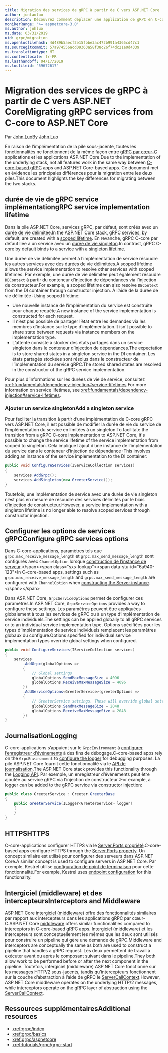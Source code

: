 ```yaml
---
title: Migration des services de gRPC à partir de C vers ASP.NET Core
author: juntaoluo
description: Découvrez comment déplacer une application de gRPC en C-core existante s’exécutant sur la pile ASP.NET Core.
monikerRange: '>= aspnetcore-3.0'
ms.author: johluo
ms.date: 03/31/2019
uid: grpc/migration
ms.openlocfilehash: 4d489b5aecf2e15fbbe3ac472b991a4365cd47c1
ms.sourcegitcommit: 57a974556acd09363a58f38c26f74dc21e0d4339
ms.translationtype: MT
ms.contentlocale: fr-FR
ms.lasthandoff: 04/17/2019
ms.locfileid: "59672617"
---
```

# <a name="migrating-grpc-services-from-c-core-to-aspnet-core"></a><span data-ttu-id="6a940-103">Migration des services de gRPC à partir de C vers ASP.NET Core</span><span class="sxs-lookup"><span data-stu-id="6a940-103">Migrating gRPC services from C-core to ASP.NET Core</span></span>

<span data-ttu-id="6a940-104">Par [John Luo](https://github.com/juntaoluo)</span><span class="sxs-lookup"><span data-stu-id="6a940-104">By [John Luo](https://github.com/juntaoluo)</span></span>

<span data-ttu-id="6a940-105">En raison de l’implémentation de la pile sous-jacente, toutes les fonctionnalités ne fonctionnent de la même façon entre [gRPC par cœur-C](https://grpc.io/blog/grpc-stacks) applications et les applications ASP.NET Core.</span><span class="sxs-lookup"><span data-stu-id="6a940-105">Due to the implementation of the underlying stack, not all features work in the same way between [C-core-based gRPC](https://grpc.io/blog/grpc-stacks) apps and ASP.NET Core-based apps.</span></span> <span data-ttu-id="6a940-106">Ce document met en évidence les principales différences pour la migration entre les deux piles.</span><span class="sxs-lookup"><span data-stu-id="6a940-106">This document highlights the key differences for migrating between the two stacks.</span></span>

## <a name="grpc-service-implementation-lifetime"></a><span data-ttu-id="6a940-107">durée de vie de gRPC service implémentation</span><span class="sxs-lookup"><span data-stu-id="6a940-107">gRPC service implementation lifetime</span></span>

<span data-ttu-id="6a940-108">Dans la pile ASP.NET Core, services gRPC, par défaut, sont créés avec un [durée de vie délimitée](xref:fundamentals/dependency-injection#service-lifetimes).</span><span class="sxs-lookup"><span data-stu-id="6a940-108">In the ASP.NET Core stack, gRPC services, by default, are created with a [scoped lifetime](xref:fundamentals/dependency-injection#service-lifetimes).</span></span> <span data-ttu-id="6a940-109">En revanche, gRPC C-core par défaut liée à un service avec un [durée de vie singleton](xref:fundamentals/dependency-injection#service-lifetimes).</span><span class="sxs-lookup"><span data-stu-id="6a940-109">In contrast, gRPC C-core by default binds to a service with a [singleton lifetime](xref:fundamentals/dependency-injection#service-lifetimes).</span></span>

<span data-ttu-id="6a940-110">Une durée de vie délimitée permet à l’implémentation de service résoudre les autres services avec des durées de vie délimitées.</span><span class="sxs-lookup"><span data-stu-id="6a940-110">A scoped lifetime allows the service implementation to resolve other services with scoped lifetimes.</span></span> <span data-ttu-id="6a940-111">Par exemple, une durée de vie délimitée peut également résoudre `DBContext` à partir du conteneur d’injection de dépendances via l’injection de constructeur.</span><span class="sxs-lookup"><span data-stu-id="6a940-111">For example, a scoped lifetime can also resolve `DBContext` from the DI container through constructor injection.</span></span> <span data-ttu-id="6a940-112">À l’aide de la durée de vie délimitée :</span><span class="sxs-lookup"><span data-stu-id="6a940-112">Using scoped lifetime:</span></span>

* <span data-ttu-id="6a940-113">Une nouvelle instance de l’implémentation du service est construite pour chaque requête.</span><span class="sxs-lookup"><span data-stu-id="6a940-113">A new instance of the service implementation is constructed for each request.</span></span>
* <span data-ttu-id="6a940-114">Il n’est pas possible de partager l’état entre les demandes via les membres d’instance sur le type d’implémentation.</span><span class="sxs-lookup"><span data-stu-id="6a940-114">It isn't possible to share state between requests via instance members on the implementation type.</span></span>
* <span data-ttu-id="6a940-115">L’attente consiste à stocker des états partagés dans un service singleton dans le conteneur d’injection de dépendances.</span><span class="sxs-lookup"><span data-stu-id="6a940-115">The expectation is to store shared states in a singleton service in the DI container.</span></span> <span data-ttu-id="6a940-116">Les états partagés stockées sont résolus dans le constructeur de l’implémentation du service gRPC.</span><span class="sxs-lookup"><span data-stu-id="6a940-116">The stored shared states are resolved in the constructor of the gRPC service implementation.</span></span>

<span data-ttu-id="6a940-117">Pour plus d’informations sur les durées de vie de service, consultez <xref:fundamentals/dependency-injection#service-lifetimes>.</span><span class="sxs-lookup"><span data-stu-id="6a940-117">For more information on service lifetimes, see <xref:fundamentals/dependency-injection#service-lifetimes>.</span></span>

### <a name="add-a-singleton-service"></a><span data-ttu-id="6a940-118">Ajouter un service singleton</span><span class="sxs-lookup"><span data-stu-id="6a940-118">Add a singleton service</span></span>

<span data-ttu-id="6a940-119">Pour faciliter la transition à partir d’une implémentation de C-core gRPC vers ASP.NET Core, il est possible de modifier la durée de vie du service de l’implémentation du service en limitées à un singleton.</span><span class="sxs-lookup"><span data-stu-id="6a940-119">To facilitate the transition from a gRPC C-core implementation to ASP.NET Core, it's possible to change the service lifetime of the service implementation from scoped to singleton.</span></span> <span data-ttu-id="6a940-120">Cela implique l’ajout d’une instance de l’implémentation du service dans le conteneur d’injection de dépendance :</span><span class="sxs-lookup"><span data-stu-id="6a940-120">This involves adding an instance of the service implementation to the DI container:</span></span>

```csharp
public void ConfigureServices(IServiceCollection services)
{
    services.AddGrpc();
    services.AddSingleton(new GreeterService());
}
```

<span data-ttu-id="6a940-121">Toutefois, une implémentation de service avec une durée de vie singleton n’est plus en mesure de résoudre des services délimités par le biais d’injection de constructeur.</span><span class="sxs-lookup"><span data-stu-id="6a940-121">However, a service implementation with a singleton lifetime is no longer able to resolve scoped services through constructor injection.</span></span>

## <a name="configure-grpc-services-options"></a><span data-ttu-id="6a940-122">Configurer les options de services gRPC</span><span class="sxs-lookup"><span data-stu-id="6a940-122">Configure gRPC services options</span></span>

<span data-ttu-id="6a940-123">Dans C-core-applications, paramètres tels que `grpc.max_receive_message_length` et `grpc.max_send_message_length` sont configurés avec `ChannelOption` lorsque [construction de l’instance de serveur](https://grpc.io/grpc/csharp/api/Grpc.Core.Server.html#Grpc_Core_Server__ctor_System_Collections_Generic_IEnumerable_Grpc_Core_ChannelOption__).</span><span class="sxs-lookup"><span data-stu-id="6a940-123">In C-core-based apps, settings such as `grpc.max_receive_message_length` and `grpc.max_send_message_length` are configured with `ChannelOption` when [constructing the Server instance](https://grpc.io/grpc/csharp/api/Grpc.Core.Server.html#Grpc_Core_Server__ctor_System_Collections_Generic_IEnumerable_Grpc_Core_ChannelOption__).</span></span>

<span data-ttu-id="6a940-124">Dans ASP.NET Core, `GrpcServiceOptions` permet de configurer ces paramètres.</span><span class="sxs-lookup"><span data-stu-id="6a940-124">In ASP.NET Core, `GrpcServiceOptions` provides a way to configure these settings.</span></span> <span data-ttu-id="6a940-125">Les paramètres peuvent être appliquées globalement à tous les services de gRPC ou à un type d’implémentation de service individuels.</span><span class="sxs-lookup"><span data-stu-id="6a940-125">The settings can be applied globally to all gRPC services or to an individual service implementation type.</span></span> <span data-ttu-id="6a940-126">Options spécifiées pour les types d’implémentation de service individuels remplacent les paramètres globaux du configuré.</span><span class="sxs-lookup"><span data-stu-id="6a940-126">Options specified for individual service implementation types override global settings when configured.</span></span>

```csharp
public void ConfigureServices(IServiceCollection services)
{
    services
        .AddGrpc(globalOptions =>
        {
            // Global settings
            globalOptions.SendMaxMessageSize = 4096
            globalOptions.ReceiveMaxMessageSize = 4096
        })
        .AddServiceOptions<GreeterService>(greeterOptions =>
        {
            // GreeterService settings. These will override global settings
            globalOptions.SendMaxMessageSize = 2048
            globalOptions.ReceiveMaxMessageSize = 2048
        })
}
```

## <a name="logging"></a><span data-ttu-id="6a940-127">Journalisation</span><span class="sxs-lookup"><span data-stu-id="6a940-127">Logging</span></span>

<span data-ttu-id="6a940-128">C-core-applications s’appuient sur le `GrpcEnvironment` à [configurer l’enregistreur d’événements](https://grpc.io/grpc/csharp/api/Grpc.Core.GrpcEnvironment.html?q=size#Grpc_Core_GrpcEnvironment_SetLogger_Grpc_Core_Logging_ILogger_) à des fins de débogage.</span><span class="sxs-lookup"><span data-stu-id="6a940-128">C-core-based apps rely on the `GrpcEnvironment` to [configure the logger](https://grpc.io/grpc/csharp/api/Grpc.Core.GrpcEnvironment.html?q=size#Grpc_Core_GrpcEnvironment_SetLogger_Grpc_Core_Logging_ILogger_) for debugging purposes.</span></span> <span data-ttu-id="6a940-129">La pile ASP.NET Core fournit cette fonctionnalité via le [API de journalisation](xref:fundamentals/logging/index).</span><span class="sxs-lookup"><span data-stu-id="6a940-129">The ASP.NET Core stack provides this functionality through the [Logging API](xref:fundamentals/logging/index).</span></span> <span data-ttu-id="6a940-130">Par exemple, un enregistreur d’événements peut être ajoutée au service gRPC via l’injection de constructeur :</span><span class="sxs-lookup"><span data-stu-id="6a940-130">For example, a logger can be added to the gRPC service via constructor injection:</span></span>

```csharp
public class GreeterService : Greeter.GreeterBase
{
    public GreeterService(ILogger<GreeterService> logger)
    {
    }
}
```

## <a name="https"></a><span data-ttu-id="6a940-131">HTTPS</span><span class="sxs-lookup"><span data-stu-id="6a940-131">HTTPS</span></span>

<span data-ttu-id="6a940-132">C-core-applications configurer HTTPS via le [Server.Ports propriété](https://grpc.io/grpc/csharp/api/Grpc.Core.Server.html#Grpc_Core_Server_Ports).</span><span class="sxs-lookup"><span data-stu-id="6a940-132">C-core-based apps configure HTTPS through the [Server.Ports property](https://grpc.io/grpc/csharp/api/Grpc.Core.Server.html#Grpc_Core_Server_Ports).</span></span> <span data-ttu-id="6a940-133">Un concept similaire est utilisé pour configurer des serveurs dans ASP.NET Core.</span><span class="sxs-lookup"><span data-stu-id="6a940-133">A similar concept is used to configure servers in ASP.NET Core.</span></span> <span data-ttu-id="6a940-134">Par exemple, Kestrel utilise [configuration de point de terminaison](xref:fundamentals/servers/kestrel#endpoint-configuration) pour cette fonctionnalité.</span><span class="sxs-lookup"><span data-stu-id="6a940-134">For example, Kestrel uses [endpoint configuration](xref:fundamentals/servers/kestrel#endpoint-configuration) for this functionality.</span></span>

## <a name="interceptors-and-middleware"></a><span data-ttu-id="6a940-135">Intergiciel (middleware) et des intercepteurs</span><span class="sxs-lookup"><span data-stu-id="6a940-135">Interceptors and Middleware</span></span>

<span data-ttu-id="6a940-136">ASP.NET Core [intergiciel (middleware)](xref:fundamentals/middleware/index) offre des fonctionnalités similaires par rapport aux intercepteurs dans les applications gRPC par cœur-C.</span><span class="sxs-lookup"><span data-stu-id="6a940-136">ASP.NET Core [middleware](xref:fundamentals/middleware/index) offers similar functionalities compared to interceptors in C-core-based gRPC apps.</span></span> <span data-ttu-id="6a940-137">Intergiciel (middleware) et les intercepteurs sont conceptuellement les mêmes que les deux sont utilisés pour construire un pipeline qui gère une demande de gRPC.</span><span class="sxs-lookup"><span data-stu-id="6a940-137">Middleware and interceptors are conceptually the same as both are used to construct a pipeline that handles a gRPC request.</span></span> <span data-ttu-id="6a940-138">Les deux permettent de travail à exécuter avant ou après le composant suivant dans le pipeline.</span><span class="sxs-lookup"><span data-stu-id="6a940-138">They both allow work to be performed before or after the next component in the pipeline.</span></span> <span data-ttu-id="6a940-139">Toutefois, intergiciel (middleware) ASP.NET Core fonctionne sur les messages HTTP/2 sous-jacents, tandis qu’intercepteurs fonctionnent sur la couche d’abstraction à l’aide de gRPC le [ServerCallContext](https://grpc.io/grpc/csharp/api/Grpc.Core.ServerCallContext.html).</span><span class="sxs-lookup"><span data-stu-id="6a940-139">However, ASP.NET Core middleware operates on the underlying HTTP/2 messages, while interceptors operate on the gRPC layer of abstraction using the [ServerCallContext](https://grpc.io/grpc/csharp/api/Grpc.Core.ServerCallContext.html).</span></span>

## <a name="additional-resources"></a><span data-ttu-id="6a940-140">Ressources supplémentaires</span><span class="sxs-lookup"><span data-stu-id="6a940-140">Additional resources</span></span>

* <xref:grpc/index>
* <xref:grpc/basics>
* <xref:grpc/aspnetcore>
* <xref:tutorials/grpc/grpc-start>
